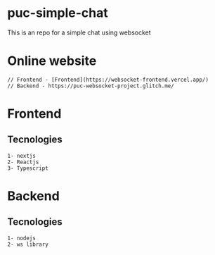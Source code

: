 # puc-simple-chat
This is an repo for a simple chat using websocket

# Online website
```
// Frontend - [Frontend](https://websocket-frontend.vercel.app/)
// Backend - https://puc-websocket-project.glitch.me/
```

# Frontend

## Tecnologies

```
1- nextjs
2- Reactjs
3- Typescript
```

# Backend

## Tecnologies

```
1- nodejs
2- ws library
```
